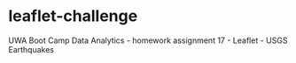# leaflet-challenge
UWA Boot Camp Data Analytics - homework assignment 17 - Leaflet - USGS Earthquakes

